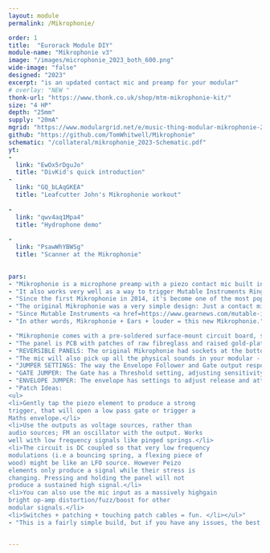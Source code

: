 ```yaml
---
layout: module
permalink: /Mikrophonie/

order: 1
title:  "Eurorack Module DIY"
module-name: "Mikrophonie v3"
image: "/images/microphonie_2023_both_600.png" 
wide-image: "false" 
designed: "2023"
excerpt: "is an updated contact mic and preamp for your modular" 
# overlay: "NEW "
thonk-url: "https://www.thonk.co.uk/shop/mtm-mikrophonie-kit/" 
size: "4 HP"
depth: "25mm"
supply: "20mA"
mgrid: "https://www.modulargrid.net/e/music-thing-modular-mikrophonie-2017-new-panel-design"
github: "https://github.com/TomWhitwell/Mikrophonie"
schematic: "/collateral/mikrophonie_2023-Schematic.pdf"
yt:
- 
  link: "EwOx5rDguJo"
  title: "DivKid's quick introduction"
- 
  link: "GQ_bLAqGKEA"
  title: "Leafcutter John's Mikrophonie workout"
  
- 
  link: "qwv4aq1Mpa4"
  title: "Hydrophone demo"
  
- 
  link: "PsawWhYBWSg"
  title: "Scanner at the Mikrophonie"
  

pars:
- "Mikrophonie is a microphone preamp with a piezo contact mic built into the panel. It is an easy way to bring environmental noise and feedback into a modular system, inspired by the early days of electroacoustic music in Paris and Cologne, and by the contact microphone and phonograph cartridge experiments of John Cage, Gordon Mumma, Robert Ashley and Nicholas Collins."
- "It also works very well as a way to trigger Mutable Instruments Rings and Elements, and as a generally weird tactile CV source."
- "Since the first Mikrophonie in 2014, it's become one of the most popular eurorack DIY projects (spotted in <a href=https://thevinylfactory.com/news/ryuichi-sakamoto-death/>Ryuichi Sakamoto</a>'s modular)."
- "The original Mikrophonie was a very simple design: Just a contact mic and a pre-amp in a raw textured panel. In 2016, Émilie Gillet took the original open-source design and completely re-designed it, creating <a href=https://pichenettes.github.io/mutable-instruments-documentation/modules/ears/>Ears</a>, with cleaner amplification and added envelope follower and gate outputs. Branded 'Mutable Music Things' it was an improvement in every way." 
- "Since Mutable Instruments <a href=https://www.gearnews.com/mutable-instruments-no-new-modules-and-production-shutting-down/>closed in 2022</a>, Ears hasn't been available, so this 2023 edition Mikrophonie (you might call it Mikrophonie 3) takes Émilie's design, moves the LEDs to more sensible places and boosts the gain a little."
- "In other words, Mikrophonie + Ears + louder = this new Mikrophonie." 

- "Mikrophonie comes with a pre-soldered surface-mount circuit board, so is a very simple and satisfying build, perfect for a first project. The <a href=https://www.instagram.com/explore/tags/mikrophonie/>Instagram #mikrophonie tag</a> is a great source of ideas and inspiration and confidence-boosting successful builds."
- "The panel is PCB with patches of raw fibreglass and raised gold-plated traces. Rubbing it with a finger or a plectrum creates quite a wide range of sounds. The back of the panel is plated and grounded for shielding."
- "REVERSIBLE PANELS: The original Mikrophonie had sockets at the bottom, Ears had sockets at the top. This Mikrophonie gives you the choice - if you buy it from Thonk you'll get a choice of two panels." 
- "The mic will also pick up all the physical sounds in your modular - patching, cables rustling, switches, fingers on knobs - without picking up airborne sounds like the sounds your modular is making. At very high sound levels will pick up vibrations from the speaker output and start to feedback."
- "JUMPER SETTINGS: The way the Envelope Follower and Gate output respond can be modified using the jumpers on the back of the board." 
- "GATE JUMPER: The Gate has a Threshold setting, adjusting sensitivity. With no jumper in place (just put it onto one pin so you don't lose it), the gate opens when the signal reaches 4v. With the jumper on the bottom two pins (away from the power header), it's 2V. At the top, it is most sensitive, triggering with just 1V. This is the default."
- "ENVELOPE JUMPER: The envelope has settings to adjust release and attack speeds, they work in the same way as the Gate, with settings marked on the PCB. The default is fast for both."
- "Patch Ideas: 
<ul>
<li>Gently tap the piezo element to produce a strong
trigger, that will open a low pass gate or trigger a
Maths envelope.</li>
<li>Use the outputs as voltage sources, rather than
audio sources; FM an oscillator with the output. Works
well with low frequency signals like pinged springs.</li>
<li>The circuit is DC coupled so that very low frequency
modulations (i.e a bouncing spring, a flexing piece of
wood) might be like an LFO source. However Peizo
elements only produce a signal while their stress is
changing. Pressing and holding the panel will not
produce a sustained high signal.</li>
<li>You can also use the mic input as a massively highgain
bright op-amp distortion/fuzz/boost for other
modular signals.</li>
<li>Switches + patching + touching patch cables = fun. </li></ul>"
- "This is a fairly simple build, but if you have any issues, the best way to get help is to check the <a href=https://github.com/TomWhitwell/Mikrophonie/issues>GitHub Issue List</a>, and remember to check closed issues as well as open ones."


---
```


